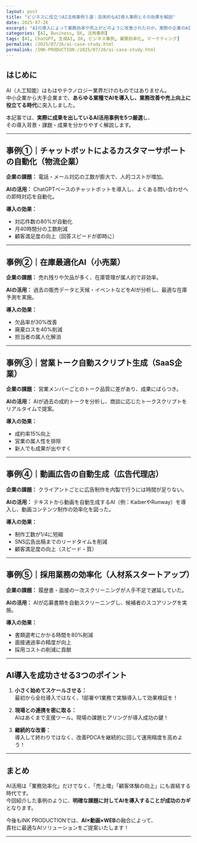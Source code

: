 ```yaml
---
layout: post
title: "ビジネスに役立つAI活用事例５選｜具体的なAI導入事例とその効果を解説"
date: 2025-07-26
excerpt: "AIの導入によって業務効率や売上がどのように改善されたのか。実際の企業のAI活用事例を5つ厳選して紹介し、導入効果や活用のポイントを詳しく解説します。"
categories: [AI, Business, DX, 活用事例]
tags: [AI, ChatGPT, 生成AI, DX, ビジネス事例, 業務効率化, マーケティング]
permalink: /2025/07/26/ai-case-study.html
permalink: /INK-PRODUCTION-/2025/07/26/ai-case-study.html
---
```


## はじめに

AI（人工知能）はもはやテクノロジー業界だけのものではありません。  
中小企業から大手企業まで、**あらゆる業種でAIを導入し、業務改善や売上向上に役立てる時代**に突入しました。

本記事では、**実際に成果を出しているAI活用事例を5つ厳選**し、  
その導入背景・課題・成果を分かりやすく解説します。

---

## 事例①｜チャットボットによるカスタマーサポートの自動化（物流企業）

**企業の課題：** 電話・メール対応の工数が膨大で、人的コストが増加。

**AIの活用：** ChatGPTベースのチャットボットを導入し、よくある問い合わせへの即時対応を自動化。

**導入の効果：**

- 対応件数の80%が自動化
- 月40時間分の工数削減
- 顧客満足度の向上（回答スピードが即時に）

---

## 事例②｜在庫最適化AI（小売業）

**企業の課題：** 売れ残りや欠品が多く、在庫管理が属人的で非効率。

**AIの活用：** 過去の販売データと天候・イベントなどをAIが分析し、最適な在庫予測を実施。

**導入の効果：**

- 欠品率が30%改善
- 廃棄ロスを40%削減
- 担当者の属人化解消

---

## 事例③｜営業トーク自動スクリプト生成（SaaS企業）

**企業の課題：** 営業メンバーごとのトーク品質に差があり、成果にばらつき。

**AIの活用：** AIが過去の成約トークを分析し、商談に応じたトークスクリプトをリアルタイムで提案。

**導入の効果：**

- 成約率15%向上
- 営業の属人性を排除
- 新人でも成果が出やすく

---

## 事例④｜動画広告の自動生成（広告代理店）

**企業の課題：** クライアントごとに広告制作を内製で行うには時間が足りない。

**AIの活用：** テキストから動画を自動生成するAI（例：KaiberやRunway）を導入し、動画コンテンツ制作の効率化を図った。

**導入の効果：**

- 制作工数が1/4に短縮
- SNS広告出稿までのリードタイムを削減
- 顧客満足度の向上（スピード・質）

---

## 事例⑤｜採用業務の効率化（人材系スタートアップ）

**企業の課題：** 履歴書・面接の一次スクリーニングが人手不足で遅延していた。

**AIの活用：** AIが応募書類を自動スクリーニングし、候補者のスコアリングを実施。

**導入の効果：**

- 書類選考にかかる時間を80%削減
- 面接通過率の精度が向上
- 採用コストの削減に貢献

---

## AI導入を成功させる3つのポイント

1. **小さく始めてスケールさせる：**  
   最初から全社導入ではなく、1部署や1業務で実験導入して効果検証を！

2. **現場との連携を密に取る：**  
   AIはあくまで支援ツール。現場の課題ヒアリングが導入成功の鍵！

3. **継続的な改善：**  
   導入して終わりではなく、改善PDCAを継続的に回して運用精度を高めよう！

---

## まとめ

AI活用は「業務効率化」だけでなく、「売上増」「顧客体験の向上」にも直結する時代です。  
今回紹介した事例のように、**明確な課題に対してAIを導入することが成功のカギ**となります。

今後もINK PRODUCTIONでは、**AI×動画×WEB**の融合によって、  
貴社に最適なAIソリューションをご提案いたします！

---
